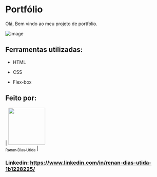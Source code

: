 # Portfólio 

Olá, Bem vindo ao meu projeto de portfólio.

![image](https://github.com/user-attachments/assets/cb34010f-12ad-4347-b880-629ac84a62a2)

## Ferramentas utilizadas:

* HTML

* CSS

* Flex-box

## Feito por:

| [<img loading="lazy" src="https://github.com/user-attachments/assets/b4f96f4b-542e-4988-9bc1-b1acf22a41a1" width=115><br><sub>Renan Dias Utida</sub>](https://github.com/renan-utida) |

### Linkedin: https://www.linkedin.com/in/renan-dias-utida-1b1228225/
